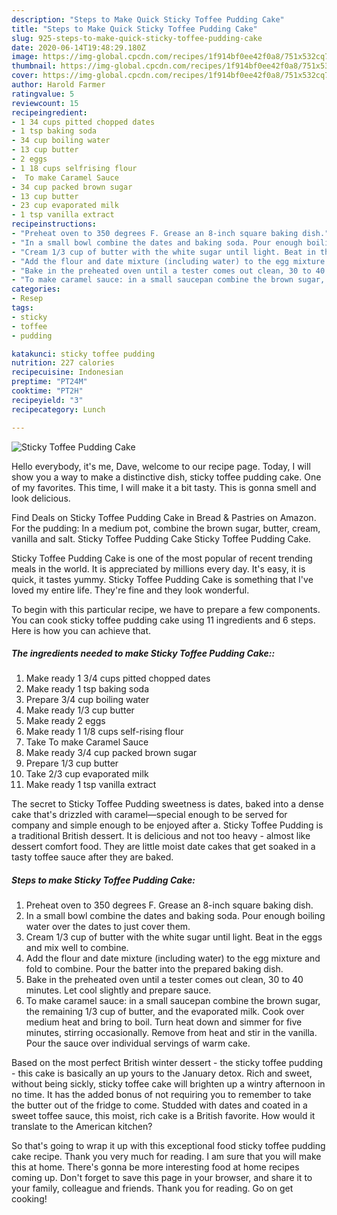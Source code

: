 ```yaml
---
description: "Steps to Make Quick Sticky Toffee Pudding Cake"
title: "Steps to Make Quick Sticky Toffee Pudding Cake"
slug: 925-steps-to-make-quick-sticky-toffee-pudding-cake
date: 2020-06-14T19:48:29.180Z
image: https://img-global.cpcdn.com/recipes/1f914bf0ee42f0a8/751x532cq70/sticky-toffee-pudding-cake-recipe-main-photo.jpg
thumbnail: https://img-global.cpcdn.com/recipes/1f914bf0ee42f0a8/751x532cq70/sticky-toffee-pudding-cake-recipe-main-photo.jpg
cover: https://img-global.cpcdn.com/recipes/1f914bf0ee42f0a8/751x532cq70/sticky-toffee-pudding-cake-recipe-main-photo.jpg
author: Harold Farmer
ratingvalue: 5
reviewcount: 15
recipeingredient:
- 1 34 cups pitted chopped dates
- 1 tsp baking soda
- 34 cup boiling water
- 13 cup butter
- 2 eggs
- 1 18 cups selfrising flour
-  To make Caramel Sauce
- 34 cup packed brown sugar
- 13 cup butter
- 23 cup evaporated milk
- 1 tsp vanilla extract
recipeinstructions:
- "Preheat oven to 350 degrees F. Grease an 8-inch square baking dish."
- "In a small bowl combine the dates and baking soda. Pour enough boiling water over the dates to just cover them."
- "Cream 1/3 cup of butter with the white sugar until light. Beat in the eggs and mix well to combine."
- "Add the flour and date mixture (including water) to the egg mixture and fold to combine. Pour the batter into the prepared baking dish."
- "Bake in the preheated oven until a tester comes out clean, 30 to 40 minutes. Let cool slightly and prepare sauce."
- "To make caramel sauce: in a small saucepan combine the brown sugar, the remaining 1/3 cup of butter, and the evaporated milk. Cook over medium heat and bring to boil. Turn heat down and simmer for five minutes, stirring occasionally. Remove from heat and stir in the vanilla. Pour the sauce over individual servings of warm cake."
categories:
- Resep
tags:
- sticky
- toffee
- pudding

katakunci: sticky toffee pudding
nutrition: 227 calories
recipecuisine: Indonesian
preptime: "PT24M"
cooktime: "PT2H"
recipeyield: "3"
recipecategory: Lunch

---
```



![Sticky Toffee Pudding Cake](https://img-global.cpcdn.com/recipes/1f914bf0ee42f0a8/751x532cq70/sticky-toffee-pudding-cake-recipe-main-photo.jpg)

Hello everybody, it's me, Dave, welcome to our recipe page. Today, I will show you a way to make a distinctive dish, sticky toffee pudding cake. One of my favorites. This time, I will make it a bit tasty. This is gonna smell and look delicious.

Find Deals on Sticky Toffee Pudding Cake in Bread &amp; Pastries on Amazon. For the pudding: In a medium pot, combine the brown sugar, butter, cream, vanilla and salt. Sticky Toffee Pudding Cake Sticky Toffee Pudding Cake.

Sticky Toffee Pudding Cake is one of the most popular of recent trending meals in the world. It is appreciated by millions every day. It's easy, it is quick, it tastes yummy. Sticky Toffee Pudding Cake is something that I've loved my entire life. They're fine and they look wonderful.


To begin with this particular recipe, we have to prepare a few components. You can cook sticky toffee pudding cake using 11 ingredients and 6 steps. Here is how you can achieve that.

##### The ingredients needed to make Sticky Toffee Pudding Cake::

1. Make ready 1 3/4 cups pitted chopped dates
1. Make ready 1 tsp baking soda
1. Prepare 3/4 cup boiling water
1. Make ready 1/3 cup butter
1. Make ready 2 eggs
1. Make ready 1 1/8 cups self-rising flour
1. Take  To make Caramel Sauce
1. Make ready 3/4 cup packed brown sugar
1. Prepare 1/3 cup butter
1. Take 2/3 cup evaporated milk
1. Make ready 1 tsp vanilla extract


The secret to Sticky Toffee Pudding sweetness is dates, baked into a dense cake that&#39;s drizzled with caramel—special enough to be served for company and simple enough to be enjoyed after a. Sticky Toffee Pudding is a traditional British dessert. It is delicious and not too heavy - almost like dessert comfort food. They are little moist date cakes that get soaked in a tasty toffee sauce after they are baked. 

##### Steps to make Sticky Toffee Pudding Cake:

1. Preheat oven to 350 degrees F. Grease an 8-inch square baking dish.
1. In a small bowl combine the dates and baking soda. Pour enough boiling water over the dates to just cover them.
1. Cream 1/3 cup of butter with the white sugar until light. Beat in the eggs and mix well to combine.
1. Add the flour and date mixture (including water) to the egg mixture and fold to combine. Pour the batter into the prepared baking dish.
1. Bake in the preheated oven until a tester comes out clean, 30 to 40 minutes. Let cool slightly and prepare sauce.
1. To make caramel sauce: in a small saucepan combine the brown sugar, the remaining 1/3 cup of butter, and the evaporated milk. Cook over medium heat and bring to boil. Turn heat down and simmer for five minutes, stirring occasionally. Remove from heat and stir in the vanilla. Pour the sauce over individual servings of warm cake.


Based on the most perfect British winter dessert - the sticky toffee pudding - this cake is basically an up yours to the January detox. Rich and sweet, without being sickly, sticky toffee cake will brighten up a wintry afternoon in no time. It has the added bonus of not requiring you to remember to take the butter out of the fridge to come. Studded with dates and coated in a sweet toffee sauce, this moist, rich cake is a British favorite. How would it translate to the American kitchen? 

So that's going to wrap it up with this exceptional food sticky toffee pudding cake recipe. Thank you very much for reading. I am sure that you will make this at home. There's gonna be more interesting food at home recipes coming up. Don't forget to save this page in your browser, and share it to your family, colleague and friends. Thank you for reading. Go on get cooking!
